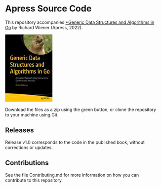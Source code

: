 # Apress Source Code

This repository accompanies [*Generic Data Structures and Algorithms in Go](https://link.springer.com/book/10.1007/978-1-4842-8191-8) by Richard Wiener (Apress, 2022).

[comment]: #cover
![Cover image](978-1-4842-8190-1.jpg)

Download the files as a zip using the green button, or clone the repository to your machine using Git.

## Releases

Release v1.0 corresponds to the code in the published book, without corrections or updates.

## Contributions

See the file Contributing.md for more information on how you can contribute to this repository.